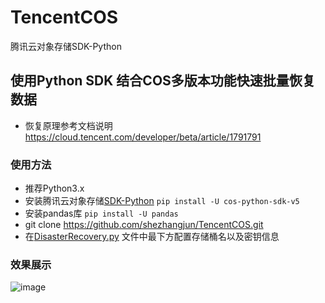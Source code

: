 # TencentCOS
腾讯云对象存储SDK-Python

## 使用Python SDK 结合COS多版本功能快速批量恢复数据
* 恢复原理参考文档说明 https://cloud.tencent.com/developer/beta/article/1791791

### 使用方法

* 推荐Python3.x
* 安装腾讯云对象存储[SDK-Python](https://cloud.tencent.com/document/product/436/12269)  `pip install -U cos-python-sdk-v5` 
* 安装pandas库  `pip install -U pandas`
* git clone https://github.com/shezhangjun/TencentCOS.git
* 在[DisasterRecovery.py](https://github.com/shezhangjun/TencentCOS/blob/master/Python_SDK/COS_Disaster_Recovery/DisasterRecovery.py) 文件中最下方配置存储桶名以及密钥信息


### 效果展示
![image](https://cos.iclay.cn/Page/GitHub_Page_Bed/Recovery-COS-Python.png)
